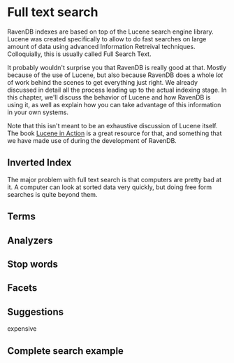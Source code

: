
# Full text search

RavenDB indexes are based on top of the Lucene search engine library. Lucene was created specifically to allow to do fast searches on large amount of data using advanced Information Retreival techniques. Colloquially, this is usually called Full Search Text.

It probably wouldn't surprise you that RavenDB is really good at that. Mostly because of the use of Lucene, but also because RavenDB does a whole _lot_ of work behind the scenes to get everything just right. We already discussed in detail all the process leading up to the actual indexing stage. In this chapter, we'll discuss the behavior of Lucene and how RavenDB is using it, as well as explain how you can take advantage of this information in your own systems.

Note that this isn't meant to be an exhaustive discussion of Lucene itself. The book [Lucene in Action](http://www.manning.com/hatcher3/) is a great resource for that, and something that we have made use of during the development of RavenDB.

## Inverted Index

The major problem with full text search is that computers are pretty bad at it. A computer can look at sorted data very quickly, but doing free form searches is quite beyond them. 

## Terms

## Analyzers

## Stop words

## Facets

## Suggestions

expensive

## Complete search example